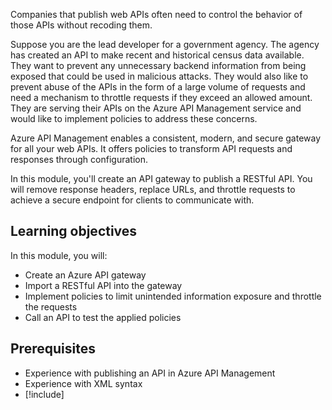 Companies that publish web APIs often need to control the behavior of those APIs without recoding them.

Suppose you are the lead developer for a government agency. The agency has created an API to make recent and historical census data available. They want to prevent any unnecessary backend information from being exposed that could be used in malicious attacks. They would also like to prevent abuse of the APIs in the form of a large volume of requests and need a mechanism to throttle requests if they exceed an allowed amount. They are serving their APIs on the Azure API Management service and would like to implement policies to address these concerns.

Azure API Management enables a consistent, modern, and secure gateway for all your web APIs. It offers policies to transform API requests and responses through configuration.

In this module, you'll create an API gateway to publish a RESTful API. You will remove response headers, replace URLs, and throttle requests to achieve a secure endpoint for clients to communicate with.

## Learning objectives

In this module, you will:

- Create an Azure API gateway
- Import a RESTful API into the gateway
- Implement policies to limit unintended information exposure and throttle the requests
- Call an API to test the applied policies

## Prerequisites

- Experience with publishing an API in Azure API Management
- Experience with XML syntax
- [!include[](../../../includes/azure-subscription-prerequisite.md)]
  